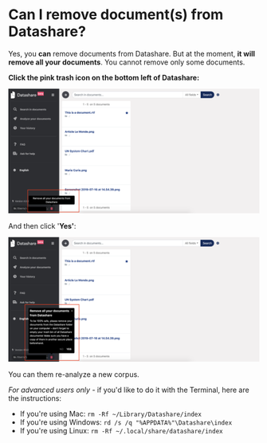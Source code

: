 # Can I remove document\(s\) from Datashare?

Yes, you **can** remove documents from Datashare. But at the moment, **it will remove all your documents**. You cannot remove only some documents.

**Click the pink trash icon on the bottom left of Datashare:**

![](../.gitbook/assets/remove.png)

And then click '**Yes'**:

![](../.gitbook/assets/remove2.png)

You can them re-analyze a new corpus.

_For advanced users only -_ if you'd like to do it with the Terminal, here are the instructions:

* If you're using Mac: `rm -Rf ~/Library/Datashare/index`
* If you're using Windows: `rd /s /q "%APPDATA%"\Datashare\index`
* If you're using Linux: `rm -Rf ~/.local/share/datashare/index` 

